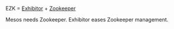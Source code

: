 EZK = [Exhibitor](https://github.com/Netflix/exhibitor) + [Zookeeper](http://zookeeper.apache.org/)

Mesos needs Zookeeper. Exhibitor eases Zookeeper management.

